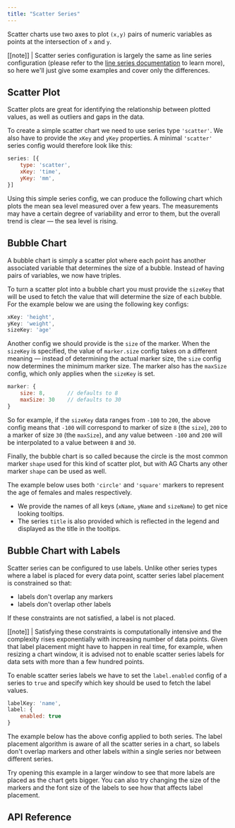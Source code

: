 ```yaml
---
title: "Scatter Series"
---
```


Scatter charts use two axes to plot `(x,y)` pairs of numeric variables as points at the intersection of `x` and `y`.

[[note]]
| Scatter series configuration is largely the same as line series configuration (please refer to the [line series documentation](/charts-line-series/) to learn more), so here we'll just give some examples and cover only the differences.

## Scatter Plot

Scatter plots are great for identifying the relationship between plotted values, as well as outliers and gaps in the data.

To create a simple scatter chart we need to use series type `'scatter'`. We also have to provide the `xKey` and `yKey` properties. A minimal `'scatter'` series config would therefore look like this:

```js
series: [{
    type: 'scatter',
    xKey: 'time',
    yKey: 'mm',
}]
```

Using this simple series config, we can produce the following chart which plots the mean sea level measured over a few years. The measurements may have a certain degree of variability and error to them, but the overall trend is clear &mdash; the sea level is rising.

<chart-example title='Scatter Chart' name='scatter-chart' type='generated'></chart-example>

## Bubble Chart

A bubble chart is simply a scatter plot where each point has another associated variable that determines the size of a bubble. Instead of having pairs of variables, we now have triples.

To turn a scatter plot into a bubble chart you must provide the `sizeKey` that will be used to fetch the value that will determine the size of each bubble. For the example below we are using the following key configs:

```js
xKey: 'height',
yKey: 'weight',
sizeKey: 'age'
```

Another config we should provide is the `size` of the marker. When the `sizeKey` is specified, the value of `marker.size` config takes on a different meaning &mdash; instead of determining the actual marker size, the `size` config now determines the minimum marker size. The marker also has the `maxSize` config, which only applies when the `sizeKey` is set.

```js
marker: {
    size: 8,       // defaults to 8
    maxSize: 30    // defaults to 30
}
```

So for example, if the `sizeKey` data ranges from `-100` to `200`, the above config means that `-100` will correspond to marker of size `8` (the `size`), `200` to a marker of size `30` (the `maxSize`), and any value between `-100` and `200` will be interpolated to a value between `8` and `30`.

Finally, the bubble chart is so called because the circle is the most common marker `shape` used for this kind of scatter plot, but with AG Charts any other marker `shape` can be used as well.

The example below uses both `'circle'` and `'square'` markers to represent the age of females and males respectively.
- We provide the names of all keys (`xName`, `yName` and `sizeName`) to get nice looking tooltips.
- The series `title` is also provided which is reflected in the legend and displayed as the title in the tooltips.

<chart-example title='Bubble Chart' name='bubble-chart' type='generated'></chart-example>

## Bubble Chart with Labels

Scatter series can be configured to use labels. Unlike other series types where a label is placed
for every data point, scatter series label placement is constrained so that:

- labels don't overlap any markers
- labels don't overlap other labels

If these constraints are not satisfied, a label is not placed.

[[note]]
| Satisfying these constraints is computationally intensive and the complexity rises exponentially with increasing number of data points. Given that label placement might have to happen in real time, for example, when resizing a chart window, it is advised not to enable scatter series labels for data sets with more than a few hundred points.

To enable scatter series labels we have to set the `label.enabled` config of a series to `true` and specify which key should be used to fetch the label values.

```js
labelKey: 'name',
label: {
    enabled: true
}
```

The example below has the above config applied to both series. The label placement algorithm is aware
of all the scatter series in a chart, so labels don't overlap markers and other labels within a single
series nor between different series.

Try opening this example in a larger window to see that more labels are placed as the chart gets bigger.
You can also try changing the size of the markers and the font size of the labels to see how that affects
label placement.

<chart-example title='Bubble Chart with Labels' name='bubble-chart-labels' type='generated'></chart-example>

## API Reference

<interface-documentation interfaceName='AgScatterSeriesOptions' overridesrc="charts-api/api.json" config='{ "showSnippets": false, "lookupRoot": "charts-api" }'></interface-documentation>
